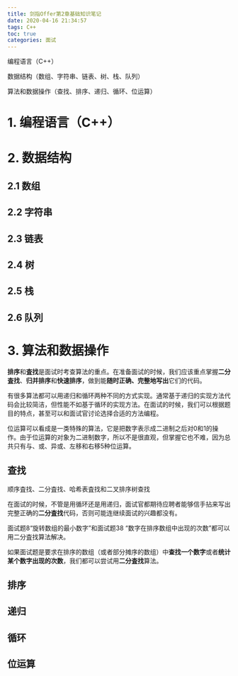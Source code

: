 ```yaml
---
title: 剑指Offer第2章基础知识笔记
date: 2020-04-16 21:34:57
tags: C++
toc: true
categories: 面试
---
```


编程语言（C++）

数据结构（数组、字符串、链表、树、栈、队列）

算法和数据操作（查找、排序、递归、循环、位运算）

<!--more-->

# 1. 编程语言（C++）



# 2. 数据结构

## 2.1 数组



## 2.2 字符串



## 2.3 链表



## 2.4 树



## 2.5 栈



## 2.6 队列



# 3. 算法和数据操作

**排序**和**査找**是面试时考查算法的重点。在准备面试的时候，我们应该重点掌握**二分査找**、**归并排序**和**快速排序**，做到能**随时正确、完整地写出**它们的代码。

有很多算法都可以用递归和循环两种不同的方式实现。通常基于递归的实现方法代码会比较简洁，但性能不如基于循环的实现方法。在面试的时候，我们可以根据题目的特点，甚至可以和面试官讨论选择合适的方法编程。

位运算可以看成是一类特殊的算法，它是把数字表示成二进制之后对0和1的操作。由于位运算的对象为二进制数字，所以不是很直观，但掌握它也不难，因为总共只有与、或、异或、左移和右移5种位运算。



## 查找

顺序査找、二分査找、哈希表査找和二叉排序树查找

在面试的时候，不管是用循环还是用递归，面试官都期待应聘者能够信手拈来写出完整正确的**二分査找**代码，否则可能连继续面试的兴趣都没有。

面试题8“旋转数组的最小数字”和面试题38 “数字在排序数组中出现的次数”都可以用二分査找算法解决。

如果面试题是要求在排序的数组（或者部分摊序的数组）中**查找一个数字**或者**统计某个数字出现的次数**，我们都可以尝试用**二分査找**算法。

## 排序



## 递归



## 循环



## 位运算